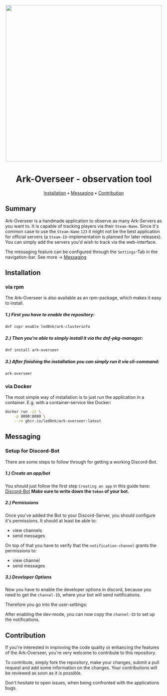 <div align="center">

  <img src="https://github.com/led0nk/ark-overseer/assets/10290002/3b420707-4385-4ff1-a4fb-cdc42e1e75a1" width=500>
 

# Ark-Overseer - observation tool

[Installation](#installation)
•
[Messaging](#messaging)
•
[Contribution](#contribution)

</div>




## Summary

Ark-Overseer is a handmade application to observe as many Ark-Servers as you want to.
It is capable of tracking players via their `Steam-Name`. Since it's common case to use
the `Steam-Name` `123` it might not be the best application for official servers (a `Steam-ID`-implementation is planned for later releases).
You can simply add the servers you'd wish to track via the web-interface.

The messaging feature can be configured through the `Settings`-Tab in the navigation-bar.
See more -> [Messaging](#messaging)

## Installation

### via rpm

The Ark-Overseer is also available as an rpm-package, which makes it easy to install.

##### 1.) First you have to enable the repository:

```sh 
dnf copr enable led0nk/ark-clusterinfo
```

##### 2.) Then you're able to simply install it via the dnf-pkg-manager:

```sh 
dnf install ark-overseer
```

##### 3.) After finishing the installation you can simply run it via cli-command:

```sh 
ark-overseer
```

### via Docker

The most simple way of installation is to just run the application in a container.
E.g. with a container-service like Docker:

```sh 
docker run -it \
    -p 8080:8080 \
    --rm ghcr.io/led0nk/ark-overseer:latest
```

## Messaging 

### Setup for Discord-Bot

There are some steps to follow through for getting a working Discord-Bot.

##### 1.) Create an app/bot

You should just follow the first step `Creating an app` in this guide here:
[Discord-Bot](https://discord.com/developers/docs/quick-start/getting-started)
**Make sure to write down the `token` of your bot.**

##### 2.) Permissions

Once you've added the Bot to your Discord-Server, you should configure it's permissions.
It should at least be able to:
  - view channels
  - send messages

On top of that you have to verify that the `notification-channel` grants the 
permissions to:
  - view channel
  - send messages

##### 3.) Developer Options

Now you have to enable the developer options in discord, because you need to
get the `channel-ID`, where your bot will send notifications.

Therefore you go into the user-settings:

After enabling the dev-mode, you can now copy the `channel-ID` to set up the notifications.

## Contribution

If you're interested in improving the code quality or enhancing the features of
the Ark-Overseer, you're very welcome to contribute to this repository.

To contribute, simply fork the repository, make your changes, submit a pull request
and add some information on the changes. Your contributions will be reviewed as
soon as it is possible.

Don't hesitate to open issues, when being confronted with the applications bugs.


